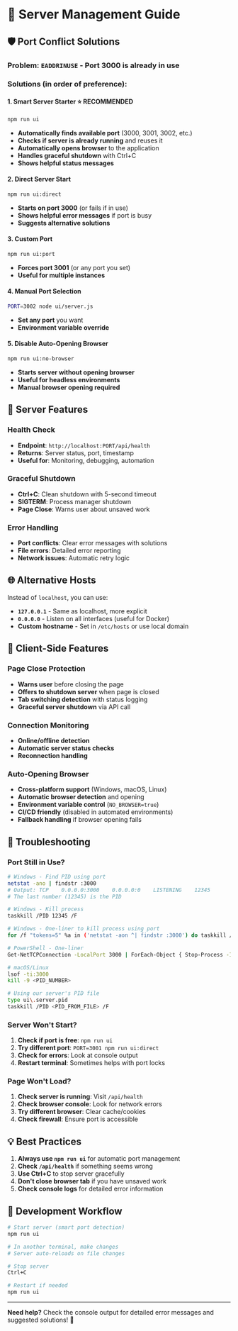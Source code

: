 # 🚀 Server Management Guide

## 🛡️ **Port Conflict Solutions**

### **Problem**: `EADDRINUSE` - Port 3000 is already in use

### **Solutions** (in order of preference):

#### **1. Smart Server Starter** ⭐ **RECOMMENDED**
```bash
npm run ui
```
- **Automatically finds available port** (3000, 3001, 3002, etc.)
- **Checks if server is already running** and reuses it
- **Automatically opens browser** to the application
- **Handles graceful shutdown** with Ctrl+C
- **Shows helpful status messages**

#### **2. Direct Server Start**
```bash
npm run ui:direct
```
- **Starts on port 3000** (or fails if in use)
- **Shows helpful error messages** if port is busy
- **Suggests alternative solutions**

#### **3. Custom Port**
```bash
npm run ui:port
```
- **Forces port 3001** (or any port you set)
- **Useful for multiple instances**

#### **4. Manual Port Selection**
```bash
PORT=3002 node ui/server.js
```
- **Set any port** you want
- **Environment variable override**

#### **5. Disable Auto-Opening Browser**
```bash
npm run ui:no-browser
```
- **Starts server without opening browser**
- **Useful for headless environments**
- **Manual browser opening required**

## 🔧 **Server Features**

### **Health Check**
- **Endpoint**: `http://localhost:PORT/api/health`
- **Returns**: Server status, port, timestamp
- **Useful for**: Monitoring, debugging, automation

### **Graceful Shutdown**
- **Ctrl+C**: Clean shutdown with 5-second timeout
- **SIGTERM**: Process manager shutdown
- **Page Close**: Warns user about unsaved work

### **Error Handling**
- **Port conflicts**: Clear error messages with solutions
- **File errors**: Detailed error reporting
- **Network issues**: Automatic retry logic

## 🌐 **Alternative Hosts**

Instead of `localhost`, you can use:

- **`127.0.0.1`** - Same as localhost, more explicit
- **`0.0.0.0`** - Listen on all interfaces (useful for Docker)
- **Custom hostname** - Set in `/etc/hosts` or use local domain

## 📱 **Client-Side Features**

### **Page Close Protection**
- **Warns user** before closing the page
- **Offers to shutdown server** when page is closed
- **Tab switching detection** with status logging
- **Graceful server shutdown** via API call

### **Connection Monitoring**
- **Online/offline detection**
- **Automatic server status checks**
- **Reconnection handling**

### **Auto-Opening Browser**
- **Cross-platform support** (Windows, macOS, Linux)
- **Automatic browser detection** and opening
- **Environment variable control** (`NO_BROWSER=true`)
- **CI/CD friendly** (disabled in automated environments)
- **Fallback handling** if browser opening fails

## 🚨 **Troubleshooting**

### **Port Still in Use?**
```bash
# Windows - Find PID using port
netstat -ano | findstr :3000
# Output: TCP    0.0.0.0:3000    0.0.0.0:0    LISTENING    12345
# The last number (12345) is the PID

# Windows - Kill process
taskkill /PID 12345 /F

# Windows - One-liner to kill process using port
for /f "tokens=5" %a in ('netstat -aon ^| findstr :3000') do taskkill /f /pid %a

# PowerShell - One-liner
Get-NetTCPConnection -LocalPort 3000 | ForEach-Object { Stop-Process -Id $_.OwningProcess -Force }

# macOS/Linux
lsof -ti:3000
kill -9 <PID_NUMBER>

# Using our server's PID file
type ui\.server.pid
taskkill /PID <PID_FROM_FILE> /F
```

### **Server Won't Start?**
1. **Check if port is free**: `npm run ui`
2. **Try different port**: `PORT=3001 npm run ui:direct`
3. **Check for errors**: Look at console output
4. **Restart terminal**: Sometimes helps with port locks

### **Page Won't Load?**
1. **Check server is running**: Visit `/api/health`
2. **Check browser console**: Look for network errors
3. **Try different browser**: Clear cache/cookies
4. **Check firewall**: Ensure port is accessible

## 💡 **Best Practices**

1. **Always use `npm run ui`** for automatic port management
2. **Check `/api/health`** if something seems wrong
3. **Use Ctrl+C** to stop server gracefully
4. **Don't close browser tab** if you have unsaved work
5. **Check console logs** for detailed error information

## 🔄 **Development Workflow**

```bash
# Start server (smart port detection)
npm run ui

# In another terminal, make changes
# Server auto-reloads on file changes

# Stop server
Ctrl+C

# Restart if needed
npm run ui
```

---

**Need help?** Check the console output for detailed error messages and suggested solutions! 🚀
